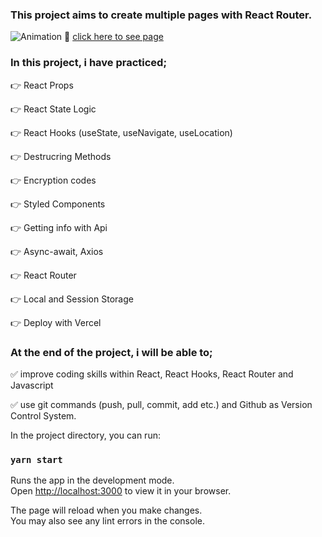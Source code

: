 ### This project aims to create multiple pages with React Router.


![Animation](https://user-images.githubusercontent.com/99739515/179240238-5c65ce70-8dfa-42e1-abcc-7bc7fa4124c2.gif)
📍 [click here to see page](https://meal-react-router.vercel.app)
### In this project, i have practiced;

👉 React Props

👉 React State Logic

👉 React Hooks (useState, useNavigate, useLocation)

👉 Destrucring Methods

👉 Encryption codes

👉 Styled Components

👉 Getting info with Api

👉 Async-await, Axios

👉 React Router

👉 Local and Session Storage

👉 Deploy with Vercel

### At the end of the project, i will be able to;

✅ improve coding skills within React, React Hooks, React Router and Javascript

✅ use git commands (push, pull, commit, add etc.) and Github as Version Control System.


In the project directory, you can run:

### `yarn start`

Runs the app in the development mode.\
Open [http://localhost:3000](http://localhost:3000) to view it in your browser.

The page will reload when you make changes.\
You may also see any lint errors in the console.
